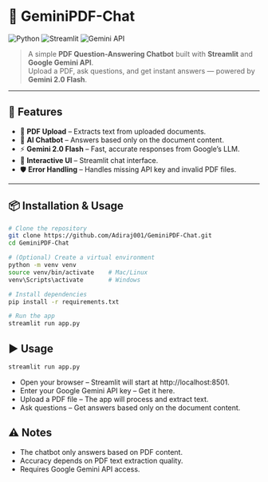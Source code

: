 # 📄 GeminiPDF-Chat

![Python](https://img.shields.io/badge/Python-3.8%2B-blue)
![Streamlit](https://img.shields.io/badge/Streamlit-App-red)
![Gemini API](https://img.shields.io/badge/Gemini%20API-Google-brightgreen)


> A simple **PDF Question-Answering Chatbot** built with **Streamlit** and **Google Gemini API**.  
> Upload a PDF, ask questions, and get instant answers — powered by **Gemini 2.0 Flash**.

---

## 🚀 Features
- 📂 **PDF Upload** – Extracts text from uploaded documents.
- 🤖 **AI Chatbot** – Answers based only on the document content.
- ⚡ **Gemini 2.0 Flash** – Fast, accurate responses from Google’s LLM.
- 💬 **Interactive UI** – Streamlit chat interface.
- 🛡 **Error Handling** – Handles missing API key and invalid PDF files.

---

## 📦 Installation & Usage

```bash
# Clone the repository
git clone https://github.com/Adiraj001/GeminiPDF-Chat.git
cd GeminiPDF-Chat

# (Optional) Create a virtual environment
python -m venv venv
source venv/bin/activate    # Mac/Linux
venv\Scripts\activate       # Windows

# Install dependencies
pip install -r requirements.txt

# Run the app
streamlit run app.py
```

## ▶️ Usage
```bash
streamlit run app.py
```
- Open your browser – Streamlit will start at http://localhost:8501.
- Enter your Google Gemini API key – Get it here.
- Upload a PDF file – The app will process and extract text.
- Ask questions – Get answers based only on the document content.

## ⚠️ Notes
- The chatbot only answers based on PDF content.
- Accuracy depends on PDF text extraction quality.
- Requires Google Gemini API access.
